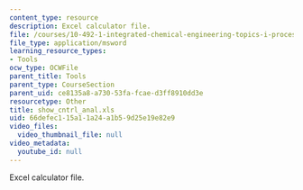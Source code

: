 ```yaml
---
content_type: resource
description: Excel calculator file.
file: /courses/10-492-1-integrated-chemical-engineering-topics-i-process-control-by-design-fall-2004/66defec115a11a24a1b59d25e19e82e9_show_cntrl_anal.xls
file_type: application/msword
learning_resource_types:
- Tools
ocw_type: OCWFile
parent_title: Tools
parent_type: CourseSection
parent_uid: ce8135a8-a730-53fa-fcae-d3ff8910dd3e
resourcetype: Other
title: show_cntrl_anal.xls
uid: 66defec1-15a1-1a24-a1b5-9d25e19e82e9
video_files:
  video_thumbnail_file: null
video_metadata:
  youtube_id: null
---
```

Excel calculator file.

